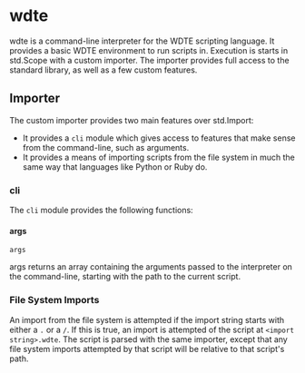 wdte
====

wdte is a command-line interpreter for the WDTE scripting language. It provides a basic WDTE environment to run scripts in. Execution is starts in std.Scope with a custom importer. The importer provides full access to the standard library, as well as a few custom features.

Importer
--------

The custom importer provides two main features over std.Import:

* It provides a `cli` module which gives access to features that make sense from the command-line, such as arguments.
* It provides a means of importing scripts from the file system in much the same way that languages like Python or Ruby do.

### cli

The `cli` module provides the following functions:

#### args

```wdte
args
```

args returns an array containing the arguments passed to the interpreter on the command-line, starting with the path to the current script.

### File System Imports

An import from the file system is attempted if the import string starts with either a `.` or a `/`. If this is true, an import is attempted of the script at `<import string>.wdte`. The script is parsed with the same importer, except that any file system imports attempted by that script will be relative to that script's path.
